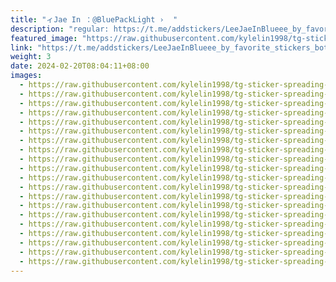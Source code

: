 ```yaml
---
title: "ィJae In ：@BluePackLight ›  "
description: "regular: https://t.me/addstickers/LeeJaeInBlueee_by_favorite_stickers_bot"
featured_image: "https://raw.githubusercontent.com/kylelin1998/tg-sticker-spreading-worldwide-images/main/img/e0369c5b-638d-4dd4-aa3d-76f903fc9bad.jpg"
link: "https://t.me/addstickers/LeeJaeInBlueee_by_favorite_stickers_bot"
weight: 3
date: 2024-02-20T08:04:11+08:00
images:
  - https://raw.githubusercontent.com/kylelin1998/tg-sticker-spreading-worldwide-images/main/img/e0369c5b-638d-4dd4-aa3d-76f903fc9bad.jpg
  - https://raw.githubusercontent.com/kylelin1998/tg-sticker-spreading-worldwide-images/main/img/8cfe62b5-251c-47d0-8b40-42e6ede0eeeb.jpg
  - https://raw.githubusercontent.com/kylelin1998/tg-sticker-spreading-worldwide-images/main/img/5185448e-9c55-46f3-99db-e35b6566deca.jpg
  - https://raw.githubusercontent.com/kylelin1998/tg-sticker-spreading-worldwide-images/main/img/02036fcc-9ff6-4aca-8f15-ab7aa8d9b6b7.jpg
  - https://raw.githubusercontent.com/kylelin1998/tg-sticker-spreading-worldwide-images/main/img/10724c8c-ba4d-43a4-a0be-805ac47f4b4e.jpg
  - https://raw.githubusercontent.com/kylelin1998/tg-sticker-spreading-worldwide-images/main/img/ebb89133-1f4a-4ace-8fd4-7a796276c46c.jpg
  - https://raw.githubusercontent.com/kylelin1998/tg-sticker-spreading-worldwide-images/main/img/e4b495b9-90f6-4aca-9273-9e12e4f2419f.jpg
  - https://raw.githubusercontent.com/kylelin1998/tg-sticker-spreading-worldwide-images/main/img/06c81c01-c632-4fab-83e3-e1566aacf84f.jpg
  - https://raw.githubusercontent.com/kylelin1998/tg-sticker-spreading-worldwide-images/main/img/f31bd0ff-88cc-4b8f-b304-f6bc4a18de98.jpg
  - https://raw.githubusercontent.com/kylelin1998/tg-sticker-spreading-worldwide-images/main/img/3db4d6d0-ab90-4608-b837-66e95a4bc763.jpg
  - https://raw.githubusercontent.com/kylelin1998/tg-sticker-spreading-worldwide-images/main/img/264c7127-8c3b-435a-9409-3017c5712330.jpg
  - https://raw.githubusercontent.com/kylelin1998/tg-sticker-spreading-worldwide-images/main/img/621a4660-527a-4af2-93f0-9ee9c7294636.jpg
  - https://raw.githubusercontent.com/kylelin1998/tg-sticker-spreading-worldwide-images/main/img/cf7dd0d0-bd3f-4bec-93cf-f19235d09db7.jpg
  - https://raw.githubusercontent.com/kylelin1998/tg-sticker-spreading-worldwide-images/main/img/6a0da05c-5334-4d33-83c0-fbdc7c82f56e.jpg
  - https://raw.githubusercontent.com/kylelin1998/tg-sticker-spreading-worldwide-images/main/img/90a42876-bc94-42f5-ba6f-cd4468b985d5.jpg
  - https://raw.githubusercontent.com/kylelin1998/tg-sticker-spreading-worldwide-images/main/img/ab8099b6-6b0e-4e51-bace-78d2a308fd28.jpg
  - https://raw.githubusercontent.com/kylelin1998/tg-sticker-spreading-worldwide-images/main/img/cf518e40-16d9-4834-8b4a-7307acb65610.jpg
  - https://raw.githubusercontent.com/kylelin1998/tg-sticker-spreading-worldwide-images/main/img/0709b32c-68d6-48ab-a5ef-c0e782656b5b.jpg
  - https://raw.githubusercontent.com/kylelin1998/tg-sticker-spreading-worldwide-images/main/img/2162e59d-2223-4fe7-8b85-959cd4f9f756.jpg
  - https://raw.githubusercontent.com/kylelin1998/tg-sticker-spreading-worldwide-images/main/img/7ddfdb94-87d8-4a13-aa29-c9ed933f6de5.jpg
---
```

